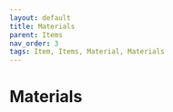 ```yaml
---
layout: default
title: Materials
parent: Items
nav_order: 3
tags: Item, Items, Material, Materials
---
```


# Materials